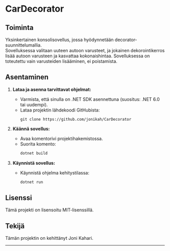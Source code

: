 # CarDecorator

## Toiminta

Yksinkertainen konsolisovellus, jossa hyödynnetään decorator-suunnittelumallia.  
Sovelluksessa valitaan uuteen autoon varusteet, ja jokainen dekorointikerros lisää autoon varusteen ja kasvattaa kokonaishintaa. Sovelluksessa on toteutettu vain varusteiden lisääminen, ei poistamista.

## Asentaminen

1. **Lataa ja asenna tarvittavat ohjelmat:**  
   - Varmista, että sinulla on .NET SDK asennettuna (suositus: .NET 6.0 tai uudempi).  
   - Lataa projektin lähdekoodi GitHubista:
     ```
     git clone https://github.com/jonikah/CarDecorator
     ```

2. **Käännä sovellus:**  
   - Avaa komentorivi projektihakemistossa.
   - Suorita komento:
     ```bash
     dotnet build
     ```

3. **Käynnistä sovellus:**  
   - Käynnistä ohjelma kehitystilassa:
     ```bash
     dotnet run
     ```

## Lisenssi

Tämä projekti on lisensoitu MIT-lisenssillä.

## Tekijä

Tämän projektin on kehittänyt Joni Kahari.

---
